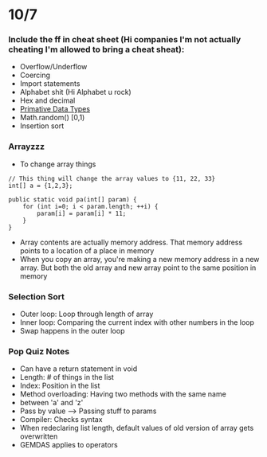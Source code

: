 # 10/7
### Include the ff in cheat sheet (Hi companies I'm not actually cheating I'm allowed to bring a cheat sheat):
- Overflow/Underflow
- Coercing
- Import statements
- Alphabet shit (Hi Alphabet u rock)
- Hex and decimal
- [Primative Data Types](https://docs.oracle.com/javase/tutorial/java/nutsandbolts/datatypes.html)
- Math.random() [0,1)
- Insertion sort

### Arrayzzz
- To change array things
```
// This thing will change the array values to {11, 22, 33}
int[] a = {1,2,3};

public static void pa(int[] param) {
	for (int i=0; i < param.length; ++i) { 
		param[i] = param[i] * 11;
	}
}
```
- Array contents are actually memory address. That memory address points to a location of a place in memory
- When you copy an array, you're making a new memory address in a new array. But both the old array and new array point to the same position in memory

### Selection Sort
- Outer loop: Loop through length of array
- Inner loop: Comparing the current index with other numbers in the loop
- Swap happens in the outer loop

### Pop Quiz Notes
- Can have a return statement in void
- Length: # of things in the list
- Index: Position in the list
- Method overloading: Having two methods with the same name
- between 'a' and 'z'
- Pass by value --> Passing stuff to params
- Compiler: Checks syntax
- When redeclaring list length, default values of old version of array gets overwritten
- GEMDAS applies to operators
